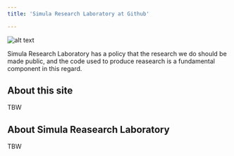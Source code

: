 ```yaml
---
title: 'Simula Research Laboratory at Github'

---
```


![alt text](simula_main_rgb.png)

Simula Research Laboratory has a policy that the research we do should
be made public, and the code used to produce reasearch is a
fundamental component in this regard.

## About this site

TBW

## About Simula Reasearch Laboratory

TBW

